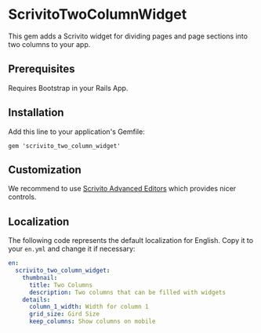 # ScrivitoTwoColumnWidget

This gem adds a Scrivito widget for dividing pages and page sections into two columns to your app.

## Prerequisites

Requires Bootstrap in your Rails App.

## Installation

Add this line to your application's Gemfile:

    gem 'scrivito_two_column_widget'

## Customization

We recommend to use [Scrivito Advanced Editors](https://github.com/Scrivito/scrivito_advanced_editors) which provides nicer controls.

## Localization

The following code represents the default localization for English. Copy it to your `en.yml` and change it if necessary:

```yaml
en:
  scrivito_two_column_widget:
    thumbnail:
      title: Two Columns
      description: Two columns that can be filled with widgets
    details:
      column_1_width: Width for column 1
      grid_size: Gird Size
      keep_columns: Show columns on mobile
```